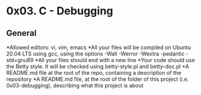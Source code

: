 # 0x03. C - Debugging

## General
*Allowed editors: vi, vim, emacs
*All your files will be compiled on Ubuntu 20.04 LTS using gcc, using the options -Wall -Werror -Wextra -pedantic -std=gnu89
*All your files should end with a new line
*Your code should use the Betty style. It will be checked using betty-style.pl and betty-doc.pl
*A README.md file at the root of the repo, containing a description of the repository
*A README.md file, at the root of the folder of this project (i.e. 0x03-debugging), describing what this project is about